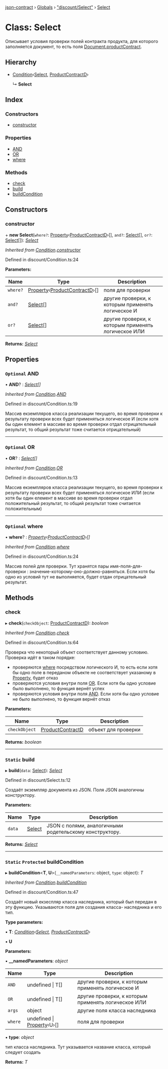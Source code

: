 [json-contract](../README.md) › [Globals](../globals.md) › ["discount/Select"](../modules/_discount_select_.md) › [Select](_discount_select_.select.md)

# Class: Select

Описывает условия проверки полей контракта продукта, для которого заполняется документ, то есть поля [Document.productContract](_core_document_.document.md#productcontract).

## Hierarchy

* [Condition](_discount_condition_.condition.md)‹[Select](_discount_select_.select.md), [ProductContractD](_discount_productcontractd_.productcontractd.md)›

  ↳ **Select**

## Index

### Constructors

* [constructor](_discount_select_.select.md#constructor)

### Properties

* [AND](_discount_select_.select.md#optional-and)
* [OR](_discount_select_.select.md#optional-or)
* [where](_discount_select_.select.md#optional-where)

### Methods

* [check](_discount_select_.select.md#check)
* [build](_discount_select_.select.md#static-build)
* [buildCondition](_discount_select_.select.md#static-protected-buildcondition)

## Constructors

###  constructor

\+ **new Select**(`where?`: [Property](../interfaces/_core_property_.property.md)‹[ProductContractD](_discount_productcontractd_.productcontractd.md)›[], `and?`: [Select](_discount_select_.select.md)[], `or?`: [Select](_discount_select_.select.md)[]): *[Select](_discount_select_.select.md)*

*Inherited from [Condition](_discount_condition_.condition.md).[constructor](_discount_condition_.condition.md#constructor)*

Defined in discount/Condition.ts:24

**Parameters:**

Name | Type | Description |
------ | ------ | ------ |
`where?` | [Property](../interfaces/_core_property_.property.md)‹[ProductContractD](_discount_productcontractd_.productcontractd.md)›[] | поля для проверки |
`and?` | [Select](_discount_select_.select.md)[] | другие проверки, к которым применять логическое И |
`or?` | [Select](_discount_select_.select.md)[] | другие проверки, к которым применять логическое ИЛИ  |

**Returns:** *[Select](_discount_select_.select.md)*

## Properties

### `Optional` AND

• **AND**? : *[Select](_discount_select_.select.md)[]*

*Inherited from [Condition](_discount_condition_.condition.md).[AND](_discount_condition_.condition.md#optional-and)*

Defined in discount/Condition.ts:19

Массив екземпляров класса реализации текущего, во время проверки к результату проверки всех будет применяться логическое И
(если хотя бы один елемент в массиве во время проверки отдал отрицательный результат, то общий результат тоже считается
отрицательный)

___

### `Optional` OR

• **OR**? : *[Select](_discount_select_.select.md)[]*

*Inherited from [Condition](_discount_condition_.condition.md).[OR](_discount_condition_.condition.md#optional-or)*

Defined in discount/Condition.ts:13

Массив екземпляров класса реализации текущего, во время проверки к результату проверки всех будет применяться логическое ИЛИ
(если хотя бы один елемент в массиве во время проверки отдал положительный результат, то общий результат тоже считается
положительным)

___

### `Optional` where

• **where**? : *[Property](../interfaces/_core_property_.property.md)‹[ProductContractD](_discount_productcontractd_.productcontractd.md)›[]*

*Inherited from [Condition](_discount_condition_.condition.md).[where](_discount_condition_.condition.md#optional-where)*

Defined in discount/Condition.ts:24

Массив полей для проверки. Тут хранятся пары имя-поля-для-проверки : значение-которому-оно-должно-равняться.
Если хотя бы одно из условий тут не выполняется, будет отдан отрицательный результат.

## Methods

###  check

▸ **check**(`checkObject`: [ProductContractD](_discount_productcontractd_.productcontractd.md)): *boolean*

*Inherited from [Condition](_discount_condition_.condition.md).[check](_discount_condition_.condition.md#check)*

Defined in discount/Condition.ts:64

Проверка что некоторый объект соответствует данному условию.
Проверка идёт в таком порядке:
- проверяются [where](_discount_select_.select.md#optional-where) посредством логического И, то есть если хотя бы одно поле в переданом объекте не соответствует
указаному в [Property](../interfaces/_core_property_.property.md), будет отказ
- проверяются условия внутри поля [OR](_discount_select_.select.md#optional-or). Если хотя бы одно условие было выполнено, то функция вернёт успех
- проверяются условия внутри поля [AND](_discount_select_.select.md#optional-and). Если хотя бы одно условие не было выполнено, то функция вернёт отказ

**Parameters:**

Name | Type | Description |
------ | ------ | ------ |
`checkObject` | [ProductContractD](_discount_productcontractd_.productcontractd.md) | объект для проверки  |

**Returns:** *boolean*

___

### `Static` build

▸ **build**(`data`: [Select](_discount_select_.select.md)): *[Select](_discount_select_.select.md)*

Defined in discount/Select.ts:12

Создаёт экземпляр документа из JSON. Поля JSON аналогичны конструктору.

**Parameters:**

Name | Type | Description |
------ | ------ | ------ |
`data` | [Select](_discount_select_.select.md) | JSON c полями, аналогичными родетельскому конструктору.  |

**Returns:** *[Select](_discount_select_.select.md)*

___

### `Static` `Protected` buildCondition

▸ **buildCondition**<**T**, **U**>(`__namedParameters`: object, `type`: object): *T*

*Inherited from [Condition](_discount_condition_.condition.md).[buildCondition](_discount_condition_.condition.md#static-protected-buildcondition)*

Defined in discount/Condition.ts:47

Создаёт новый екзеспляр класса наследника, который был передан в эту функцию. Указываются поля для создания класса-
наследника и его тип.

**Type parameters:**

▪ **T**: *[Condition](_discount_condition_.condition.md)‹[Select](_discount_select_.select.md), [ProductContractD](_discount_productcontractd_.productcontractd.md)›*

▪ **U**

**Parameters:**

▪ **__namedParameters**: *object*

Name | Type | Description |
------ | ------ | ------ |
`AND` | undefined &#124; T[] | другие проверки, к которым применять логическое И |
`OR` | undefined &#124; T[] | другие проверки, к которым применять логическое ИЛИ |
`args` | object | другие поля класса наследника |
`where` | undefined &#124; [Property](../interfaces/_core_property_.property.md)‹U›[] | поля для проверки |

▪ **type**: *object*

тип класса наследника. Тут указывается название класса, который следует создать

**Returns:** *T*
